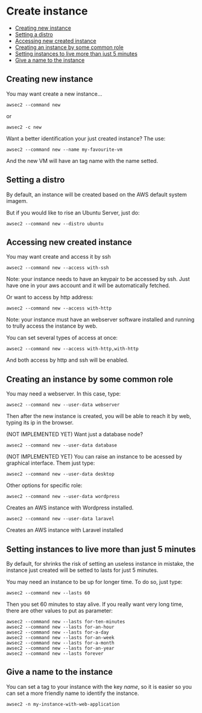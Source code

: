 # Create instance

* [Creating new instance](#Creating-new-instance)
* [Setting a distro](#Setting-a-distro)
* [Accessing new created instance](Accessing-new-created-instance)
* [Creating an instance by some common role](#Creating-an-instance-by-some-common-role)
* [Setting instances to live more than just 5 minutes](#Setting-instances-to-live-more-than-just-5-minutes)
* [Give a name to the instance](#Give-a-name-to-the-instance)

## Creating new instance

You may want create a new instance...

```
awsec2 --command new
```
or
```
awsec2 -c new
```

Want a better identification your just created instance? The use:
```
awsec2 --command new --name my-favourite-vm
```
And the new VM will have an tag name with the name setted.

## Setting a distro

By default, an instance will be created based on the AWS default system imagem.

But if you would like to rise an Ubuntu Server, just do:

```
awsec2 --command new --distro ubuntu
```

## Accessing new created instance

You may want create and access it by ssh
```
awsec2 --command new --access with-ssh
```
Note: your instance needs to have an keypair to be accessed by ssh. Just have one in your aws account and it will be automatically fetched.

Or want to access by http address:
```
awsec2 --command new --access with-http
```
Note: your instance must have an webserver software installed and running to trully access the instance by web.

You can set several types of access at once:
```
awsec2 --command new --access with-http,with-http
```
And both access by http and ssh will be enabled.


## Creating an instance by some common role

You may need a webserver. In this case, type:
```
awsec2 --command new --user-data webserver
```
Then after the new instance is created, you will be able to reach it by web, typing its ip in the browser.

(NOT IMPLEMENTED YET) Want just a database node?
```
awsec2 --command new --user-data database
```

(NOT IMPLEMENTED YET) You can raise an instance to be acessed by graphical interface. Them just type:
```
awsec2 --command new --user-data desktop
```

Other options for specific role:

```
awsec2 --command new --user-data wordpress
```
Creates an AWS instance with Wordpress installed.

```
awsec2 --command new --user-data laravel
```
Creates an AWS instance with Laravel installed

## Setting instances to live more than just 5 minutes

By default, for shrinks the risk of setting an useless instance in mistake, the instance just created will be setted to lasts for just 5 minutes.

You may need an instance to be up for longer time. To do so, just type:

```
awsec2 --command new --lasts 60
```
Then you set 60 minutes to stay alive. If you really want very long time, there are other values to put as parameter:
```
awsec2 --command new --lasts for-ten-minutes
awsec2 --command new --lasts for-an-hour
awsec2 --command new --lasts for-a-day
awsec2 --command new --lasts for-an-week
awsec2 --command new --lasts for-a-month
awsec2 --command new --lasts for-an-year
awsec2 --command new --lasts forever
```


## Give a name to the instance

You can set a tag to your instance with the key *name*, so it is easier so you can set a more friendly name to identify the instance.

```
awsec2 -n my-instance-with-web-application
```
